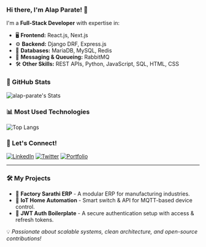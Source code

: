 ### Hi there, I'm Alap Parate! 👋

I'm a **Full-Stack Developer** with expertise in:

- 🖥 **Frontend:** React.js, Next.js
- ⚙ **Backend:** Django DRF, Express.js
- 🔗 **Databases:** MariaDB, MySQL, Redis
- 🚀 **Messaging & Queueing:** RabbitMQ
- 🛠 **Other Skills:** REST APIs, Python, JavaScript, SQL, HTML, CSS

### 🌟 GitHub Stats

![alap-parate's Stats](https://github-readme-stats.vercel.app/api?username=alap-parate&theme=gruvbox&show_icons=true&hide_border=true&count_private=true)

### 📊 Most Used Technologies

![Top Langs](https://github-readme-stats.vercel.app/api/top-langs/?username=alapparate&layout=compact&theme=radical)

### 🚀 Let's Connect!

[![LinkedIn](https://img.shields.io/badge/LinkedIn-0A66C2?style=for-the-badge&logo=linkedin&logoColor=white)](https://linkedin.com/in/alapparate)
[![Twitter](https://img.shields.io/badge/Twitter-1DA1F2?style=for-the-badge&logo=twitter&logoColor=white)](https://twitter.com/alapparate)
[![Portfolio](https://img.shields.io/badge/Portfolio-FF5722?style=for-the-badge&logo=google-chrome&logoColor=white)](https://yourportfolio.com)

---

### 🛠 My Projects

- 🔹 **Factory Sarathi ERP** - A modular ERP for manufacturing industries.
- 🔹 **IoT Home Automation** - Smart switch & API for MQTT-based device control.
- 🔹 **JWT Auth Boilerplate** - A secure authentication setup with access & refresh tokens.

💡 *Passionate about scalable systems, clean architecture, and open-source contributions!*
